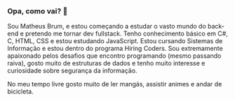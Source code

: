 ### Opa, como vai? 👋

Sou Matheus Brum, e estou começando a estudar o vasto mundo do back-end e pretendo me tornar dev fullstack. Tenho conhecimento básico em C#, C, HTML, CSS e estou estudando JavaScript. 
Estou cursando Sistemas de Informação e estou dentro do programa Hiring Coders. 
Sou extremamente apaixonado pelos desafios que encontro programando (mesmo passando raiva), gosto muito de estruturas de dados e tenho muito interesse e curiosidade sobre segurança da informação.

No meu tempo livre gosto muito de ler mangás, assistir animes e andar de bicicleta. 



